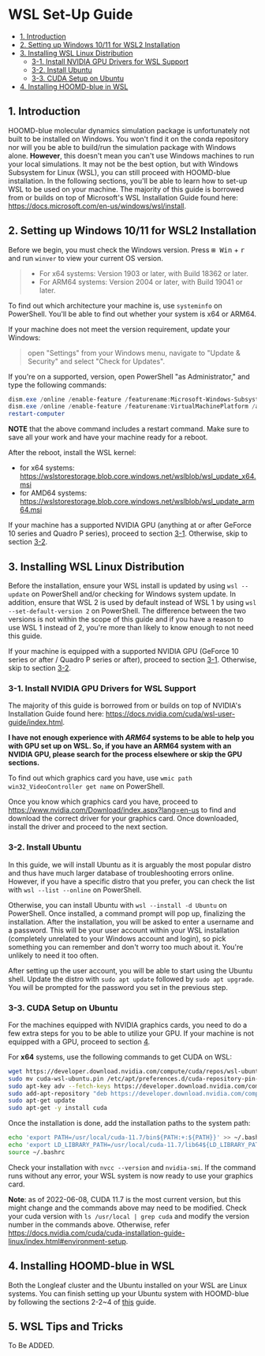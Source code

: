 # WSL Set-Up Guide

- [1. Introduction](#1-introduction)
- [2. Setting up Windows 10/11 for WSL2 Installation](#2-setting-up-windows-1011-for-wsl2-installation)
- [3. Installing WSL Linux Distribution](#3-installing-wsl-linux-distribution)
  - [3-1. Install NVIDIA GPU Drivers for WSL Support](#3-1-install-nvidia-gpu-drivers-for-wsl-support)
  - [3-2. Install Ubuntu](#3-2-install-ubuntu)
  - [3-3. CUDA Setup on Ubuntu]()
- [4. Installing HOOMD-blue in  WSL](#4-installing-hoomd-blue-in-wsl)

## 1. Introduction

HOOMD-blue molecular dynamics simulation package is unfortunately not built to be installed on Windows. You won't find it on the conda repository nor will you be able to build/run the simulation package with Windows alone. **However**, this doesn't mean you can't use Windows machines to run your local simulations. It may not be the best option, but with Windows Subsystem for Linux (WSL), you can still proceed with HOOMD-blue installation. In the following sections, you'll be able to learn how to set-up WSL to be used on your machine. The majority of this guide is borrowed from or builds on top of Microsoft's WSL Installation Guide found here: <https://docs.microsoft.com/en-us/windows/wsl/install>.

## 2. Setting up Windows 10/11 for WSL2 Installation

Before we begin, you must check the Windows version. Press <kbd>⊞ Win</kbd> + <kbd>r</kbd> and run `winver` to view your current OS version.

>- For x64 systems: Version 1903 or later, with Build 18362 or later.
>- For ARM64 systems: Version 2004 or later, with Build 19041 or later.

To find out which architecture your machine is, use `systeminfo` on PowerShell. You'll be able to find out whether your system is x64 or ARM64.

If your machine does not meet the version requirement, update your Windows:
>open "Settings" from your Windows menu, navigate to "Update & Security" and select "Check for Updates".

If you're on a supported, version, open PowerShell "as Administrator," and type the following commands:

```PowerShell
dism.exe /online /enable-feature /featurename:Microsoft-Windows-Subsystem-Linux /all /norestart
dism.exe /online /enable-feature /featurename:VirtualMachinePlatform /all /norestart
restart-computer
```

**NOTE** that the above command includes a restart command. Make sure to save all your work and have your machine ready for a reboot.

After the reboot, install the WSL kernel:

- for x64 systems: <https://wslstorestorage.blob.core.windows.net/wslblob/wsl_update_x64.msi>
- for AMD64 systems: <https://wslstorestorage.blob.core.windows.net/wslblob/wsl_update_arm64.msi>

If your machine has a supported NVIDIA GPU (anything at or after GeForce 10 series and Quadro P series), proceed to section [3-1](#3-1-install-nvidia-gpu-drivers-for-wsl-support). Otherwise, skip to section [3-2](#3-2-install-ubuntu).

## 3. Installing WSL Linux Distribution

Before the installation, ensure your WSL install is updated by using `wsl --update` on PowerShell and/or checking for Windows system update. In addition, ensure that WSL 2 is used by default instead of WSL 1 by using `wsl --set-default-version 2` on PowerShell. The difference between the two versions is not within the scope of this guide and if you have a reason to use WSL 1 instead of 2, you're more than likely to know enough to not need this guide.

If your machine is equipped with a supported NVIDIA GPU (GeForce 10 series or after / Quadro P series or after), proceed to section [3-1](#3-1-install-nvidia-gpu-drivers-for-wsl-support). Otherwise, skip to section [3-2](#3-2-install-ubuntu).

### 3-1. Install NVIDIA GPU Drivers for WSL Support

The majority of this guide is borrowed from or builds on top of NVIDIA's Installation Guide found here: <https://docs.nvidia.com/cuda/wsl-user-guide/index.html>.

**I have not enough experience with ***ARM64*** systems to be able to help you with GPU set up on WSL. So, if you have an ARM64 system with an NVIDIA GPU, please search for the process elsewhere or skip the GPU sections.**

To find out which graphics card you have, use `wmic path win32_VideoController get name` on PowerShell.

Once you know which graphics card you have, proceed to <https://www.nvidia.com/Download/index.aspx?lang=en-us> to find and download the correct driver for your graphics card. Once downloaded, install the driver and proceed to the next section.

### 3-2. Install Ubuntu

In this guide, we will install Ubuntu as it is arguably the most popular distro and thus have much larger database of troubleshooting errors online. However, if you have a specific distro that you prefer, you can check the list with `wsl --list --online` on PowerShell.

Otherwise, you can install Ubuntu with `wsl --install -d Ubuntu` on PowerShell.
Once installed, a command prompt will pop up, finalizing the installation. After the installation, you will be asked to enter a username and a password. This will be your user account within your WSL installation (completely unrelated to your Windows account and login), so pick something you can remember and don't worry too much about it. You're unlikely to need it too often.

After setting up the user account, you will be able to start using the Ubuntu shell. Update the distro with `sudo apt update` followed by `sudo apt upgrade`. You will be prompted for the password you set in the previous step.

### 3-3. CUDA Setup on Ubuntu

For the machines equipped with NVIDIA graphics cards, you need to do a few extra steps for you to be able to utilize your GPU. If your machine is not equipped with a GPU, proceed to section [4](#4-installing-hoomd-blue-in-wsl).

For **x64** systems, use the following commands to get CUDA on WSL:

```bash
wget https://developer.download.nvidia.com/compute/cuda/repos/wsl-ubuntu/x86_64/cuda-wsl-ubuntu.pin
sudo mv cuda-wsl-ubuntu.pin /etc/apt/preferences.d/cuda-repository-pin-600
sudo apt-key adv --fetch-keys https://developer.download.nvidia.com/compute/cuda/repos/wsl-ubuntu/x86_64/3bf863cc.pub
sudo add-apt-repository "deb https://developer.download.nvidia.com/compute/cuda/repos/wsl-ubuntu/x86_64/ /"
sudo apt-get update
sudo apt-get -y install cuda
```

Once the installation is done, add the installation paths to the system path:

```bash
echo 'export PATH=/usr/local/cuda-11.7/bin${PATH:+:${PATH}}' >> ~/.bashrc
echo 'export LD_LIBRARY_PATH=/usr/local/cuda-11.7/lib64${LD_LIBRARY_PATH:+:${LD_LIBRARY_PATH}}' >> ~/.bashrc
source ~/.bashrc
```

Check your installation with `nvcc --version` and `nvidia-smi`. If the command runs without any error, your WSL system is now ready to use your graphics card.

**Note**: as of 2022-06-08, CUDA 11.7 is the most current version, but this might change and the commands above may need to be modified. Check your cuda version with `ls /usr/local | grep cuda` and modify the version number in the commands above. Otherwise, refer <https://docs.nvidia.com/cuda/cuda-installation-guide-linux/index.html#environment-setup>.

## 4. Installing HOOMD-blue in  WSL

Both the Longleaf cluster and the Ubuntu installed on your WSL are Linux systems. You can finish setting up your Ubuntu system with HOOMD-blue by following the sections 2-2~4 of [this](./Longleaf.md) guide.

## 5. WSL Tips and Tricks

To Be ADDED.
